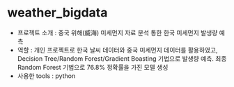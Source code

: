 # weather_bigdata

* 프로젝트 소개 : 중국 위해(威海) 미세먼지 자료 분석 통한 한국 미세먼지 발생량 예측
* 역할 : 개인 프로젝트로 한국 날씨 데이터와 중국 미세먼지 데이터를 활용하였고, Decision Tree/Random Forest/Gradient Boasting 기법으로 발생량 예측. 최종 Random Forest 기법으로 76.8% 정확률을 가진 모델 생성
* 사용한 tools : python
